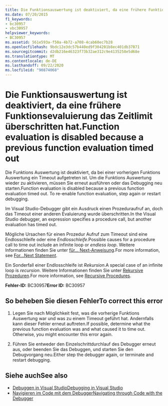 ```yaml
---
title: Die Funktionsauswertung ist deaktiviert, da eine frühere Funktionsevaluierung das Zeitlimit überschritten hat.
ms.date: 07/20/2015
f1_keywords:
- bc30957
- vbc30957
helpviewer_keywords:
- BC30957
ms.assetid: 561e593a-f50a-4b72-a708-4cab60ec7b28
ms.openlocfilehash: 9bdc12e3dc57b440ed9f304201b8ec401db37871
ms.sourcegitcommit: d2db216e46323f73b32ae312c9e4135258e5d68e
ms.translationtype: MT
ms.contentlocale: de-DE
ms.lasthandoff: 09/22/2020
ms.locfileid: "90874068"
---
```

# <a name="function-evaluation-is-disabled-because-a-previous-function-evaluation-timed-out"></a><span data-ttu-id="22e58-102">Die Funktionsauswertung ist deaktiviert, da eine frühere Funktionsevaluierung das Zeitlimit überschritten hat.</span><span class="sxs-lookup"><span data-stu-id="22e58-102">Function evaluation is disabled because a previous function evaluation timed out</span></span>

<span data-ttu-id="22e58-103">Die Funktions Auswertung ist deaktiviert, da bei einer vorherigen Funktions Auswertung ein Timeout aufgetreten ist. Um die Funktions Auswertung wieder zu aktivieren, müssen Sie erneut ausführen oder das Debugging neu starten.</span><span class="sxs-lookup"><span data-stu-id="22e58-103">Function evaluation is disabled because a previous function evaluation timed out. To re-enable function evaluation, step again or restart debugging.</span></span>  
  
 <span data-ttu-id="22e58-104">Im Visual Studio-Debugger gibt ein Ausdruck einen Prozeduraufruf an, doch das Timeout einer anderen Evaluierung wurde überschritten.</span><span class="sxs-lookup"><span data-stu-id="22e58-104">In the Visual Studio debugger, an expression specifies a procedure call, but another evaluation has timed out.</span></span>  
  
 <span data-ttu-id="22e58-105">Mögliche Ursachen für einen Prozedur Aufruf zum Timeout sind eine Endlosschleife oder eine *Endlosschleife*.</span><span class="sxs-lookup"><span data-stu-id="22e58-105">Possible causes for a procedure call to time out include an infinite loop or *endless loop*.</span></span> <span data-ttu-id="22e58-106">Weitere Informationen finden Sie unter [für... Next-Anweisung](../statements/for-next-statement.md).</span><span class="sxs-lookup"><span data-stu-id="22e58-106">For more information, see [For...Next Statement](../statements/for-next-statement.md).</span></span>  
  
 <span data-ttu-id="22e58-107">Ein Sonderfall einer Endlosschleife ist *Rekursion*.</span><span class="sxs-lookup"><span data-stu-id="22e58-107">A special case of an infinite loop is *recursion*.</span></span> <span data-ttu-id="22e58-108">Weitere Informationen finden Sie unter [Rekursive Prozeduren](../../programming-guide/language-features/procedures/recursive-procedures.md).</span><span class="sxs-lookup"><span data-stu-id="22e58-108">For more information, see [Recursive Procedures](../../programming-guide/language-features/procedures/recursive-procedures.md).</span></span>  
  
 <span data-ttu-id="22e58-109">**Fehler-ID:** BC30957</span><span class="sxs-lookup"><span data-stu-id="22e58-109">**Error ID:** BC30957</span></span>  
  
## <a name="to-correct-this-error"></a><span data-ttu-id="22e58-110">So beheben Sie diesen Fehler</span><span class="sxs-lookup"><span data-stu-id="22e58-110">To correct this error</span></span>  
  
1. <span data-ttu-id="22e58-111">Legen Sie nach Möglichkeit fest, was die vorherige Funktions Auswertung war und was zu einem Timeout geführt hat. Andernfalls kann dieser Fehler erneut auftreten.</span><span class="sxs-lookup"><span data-stu-id="22e58-111">If possible, determine what the previous function evaluation was and what caused it to time out. Otherwise, you might encounter this error again.</span></span>  
  
2. <span data-ttu-id="22e58-112">Führen Sie entweder den Einzelschrittdurchlauf des Debugger erneut aus, oder beenden Sie das Debuggen, und starten Sie den Debugvorgang neu.</span><span class="sxs-lookup"><span data-stu-id="22e58-112">Either step the debugger again, or terminate and restart debugging.</span></span>  
  
## <a name="see-also"></a><span data-ttu-id="22e58-113">Siehe auch</span><span class="sxs-lookup"><span data-stu-id="22e58-113">See also</span></span>

- [<span data-ttu-id="22e58-114">Debuggen in Visual Studio</span><span class="sxs-lookup"><span data-stu-id="22e58-114">Debugging in Visual Studio</span></span>](/visualstudio/debugger/debugger-feature-tour)
- [<span data-ttu-id="22e58-115">Navigieren im Code mit dem Debugger</span><span class="sxs-lookup"><span data-stu-id="22e58-115">Navigating through Code with the Debugger</span></span>](/visualstudio/debugger/navigating-through-code-with-the-debugger)
